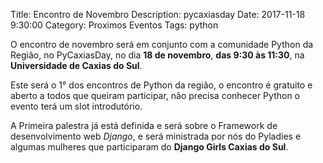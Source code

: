 Title: Encontro de Novembro
Description: pycaxiasday
Date: 2017-11-18 9:30:00
Category: Proximos Eventos
Tags: python

O encontro de novembro será em conjunto com a comunidade Python da Região, no PyCaxiasDay, no dia **18 de novembro**, **das 9:30 às 11:30**, na **Universidade de Caxias do Sul**.

Este será o 1° dos encontros de Python da região, o encontro é gratuito e aberto a todos que queiram participar, não precisa conhecer Python o evento terá um slot introdutório.

A Primeira palestra já está definida e será sobre o Framework de desenvolvimento web *Django*, e será ministrada por nós do Pyladies e algumas mulheres que participaram do **Django Girls Caxias do Sul**.
